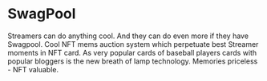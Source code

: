 # SwagPool
Streamers can do anything cool. And they can do even more if they have Swagpool. Cool NFT mems auction system which perpetuate best Streamer moments in NFT card. As very popular cards of baseball players cards with popular bloggers is the new breath of lamp technology. Memories priceless - NFT valuable.
